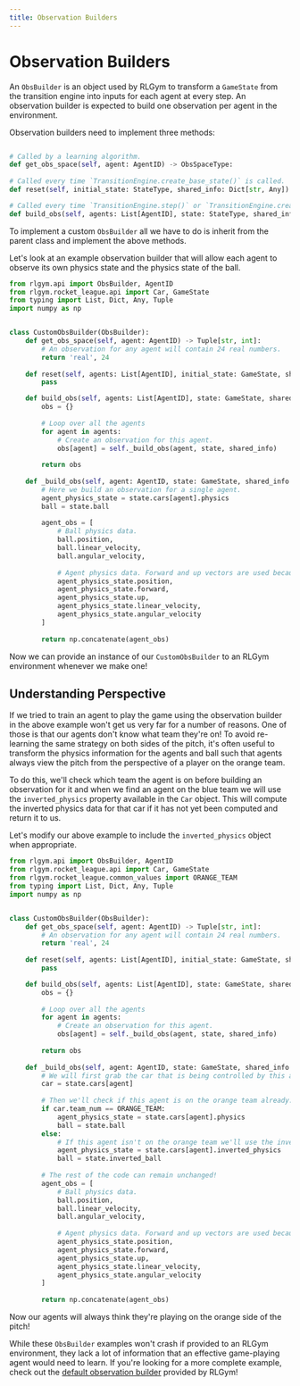 ```yaml
---
title: Observation Builders
---
```


# Observation Builders

An `ObsBuilder` is an object used by RLGym to transform a `GameState` from the transition engine into inputs for each 
agent at every step. An observation builder is expected to build one observation per agent in the environment.

Observation builders need to implement three methods:

```python

# Called by a learning algorithm.
def get_obs_space(self, agent: AgentID) -> ObsSpaceType:
    
# Called every time `TransitionEngine.create_base_state()` is called.
def reset(self, initial_state: StateType, shared_info: Dict[str, Any]) -> None:

# Called every time `TransitionEngine.step()` or `TransitionEngine.create_base_state()` is called.
def build_obs(self, agents: List[AgentID], state: StateType, shared_info: Dict[str, Any]) -> Dict[AgentID, ObsType]:
```

To implement a custom `ObsBuilder` all we have to do is inherit from the parent class and implement the above methods.

Let's look at an example observation builder that will allow each agent to observe its own physics state and the physics 
state of the ball.

```python
from rlgym.api import ObsBuilder, AgentID
from rlgym.rocket_league.api import Car, GameState
from typing import List, Dict, Any, Tuple
import numpy as np


class CustomObsBuilder(ObsBuilder):
    def get_obs_space(self, agent: AgentID) -> Tuple[str, int]:
        # An observation for any agent will contain 24 real numbers.
        return 'real', 24
    
    def reset(self, agents: List[AgentID], initial_state: GameState, shared_info: Dict[str, Any]) -> None:
        pass

    def build_obs(self, agents: List[AgentID], state: GameState, shared_info: Dict[str, Any]) -> Dict[AgentID, np.ndarray]:
        obs = {}
        
        # Loop over all the agents
        for agent in agents:
            # Create an observation for this agent.
            obs[agent] = self._build_obs(agent, state, shared_info)
        
        return obs
    
    def _build_obs(self, agent: AgentID, state: GameState, shared_info: Dict[str, Any]) -> np.ndarray:
        # Here we build an observation for a single agent.
        agent_physics_state = state.cars[agent].physics
        ball = state.ball
        
        agent_obs = [
            # Ball physics data.
            ball.position,
            ball.linear_velocity,
            ball.angular_velocity,
            
            # Agent physics data. Forward and up vectors are used because they fully specify the orientation of the car.
            agent_physics_state.position,
            agent_physics_state.forward,
            agent_physics_state.up,
            agent_physics_state.linear_velocity,
            agent_physics_state.angular_velocity
        ]
        
        return np.concatenate(agent_obs)
```

Now we can provide an instance of our `CustomObsBuilder` to an RLGym environment whenever we make one!

## Understanding Perspective
If we tried to train an agent to play the game using the observation builder in the above example won't get us very far
for a number of reasons. One of those is that our agents don't know what team they're on! To avoid re-learning the same
strategy on both sides of the pitch, it's often useful to transform the physics information for the agents and ball such
that agents always view the pitch from the perspective of a player on the orange team.

To do this, we'll check which team the agent is on before building an observation for it and when we find an agent on the
blue team we will use the `inverted_physics` property available in the `Car` object. This will compute the inverted physics
data for that car if it has not yet been computed and return it to us.

Let's modify our above example to include the `inverted_physics` object when appropriate.
```python
from rlgym.api import ObsBuilder, AgentID
from rlgym.rocket_league.api import Car, GameState
from rlgym.rocket_league.common_values import ORANGE_TEAM
from typing import List, Dict, Any, Tuple
import numpy as np


class CustomObsBuilder(ObsBuilder):
    def get_obs_space(self, agent: AgentID) -> Tuple[str, int]:
        # An observation for any agent will contain 24 real numbers.
        return 'real', 24
    
    def reset(self, agents: List[AgentID], initial_state: GameState, shared_info: Dict[str, Any]) -> None:
        pass

    def build_obs(self, agents: List[AgentID], state: GameState, shared_info: Dict[str, Any]) -> Dict[AgentID, np.ndarray]:
        obs = {}
        
        # Loop over all the agents
        for agent in agents:
            # Create an observation for this agent.
            obs[agent] = self._build_obs(agent, state, shared_info)
        
        return obs
    
    def _build_obs(self, agent: AgentID, state: GameState, shared_info: Dict[str, Any]) -> np.ndarray:
        # We will first grab the car that is being controlled by this agent.
        car = state.cars[agent]
        
        # Then we'll check if this agent is on the orange team already.
        if car.team_num == ORANGE_TEAM:
            agent_physics_state = state.cars[agent].physics
            ball = state.ball
        else:
            # If this agent isn't on the orange team we'll use the inverted physics information for both the car and the ball.
            agent_physics_state = state.cars[agent].inverted_physics
            ball = state.inverted_ball
        
        # The rest of the code can remain unchanged!
        agent_obs = [
            # Ball physics data.
            ball.position,
            ball.linear_velocity,
            ball.angular_velocity,
            
            # Agent physics data. Forward and up vectors are used because they fully specify the orientation of the car.
            agent_physics_state.position,
            agent_physics_state.forward,
            agent_physics_state.up,
            agent_physics_state.linear_velocity,
            agent_physics_state.angular_velocity
        ]
        
        return np.concatenate(agent_obs)
```

Now our agents will always think they're playing on the orange side of the pitch!

While these `ObsBuilder` examples won't crash if provided to an RLGym environment, they lack a lot of information that
an effective game-playing agent would need to learn. If you're looking for a more complete example, check out the [default observation builder](https://github.com/lucas-emery/rocket-league-gym/blob/main/rlgym/rocket_league/obs_builders/default_obs.py) provided by RLGym!
